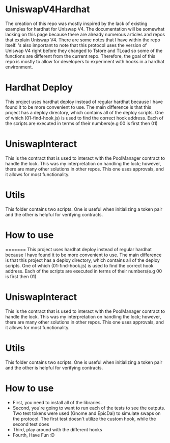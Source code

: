 # UniswapV4Hardhat

The creation of this repo was mostly inspired by the lack of existing examples for hardhat for Uniswap V4. The documentation will be somewhat lacking on this page because there are already numerous articles and repos that explain Uniswap V4. There are some notes that I have within the repo itself.
's also important to note that this protocol uses the version of Uniswap V4 right before they changed to Tstore and TLoad so some of the functions are different from the current repo. Therefore, the goal of this repo is mostly to allow for developers to experiment with hooks in a hardhat environment.

# Hardhat Deploy

This project uses hardhat deploy instead of regular hardhat because I have found it to be more convenient to use. The main difference is that this project has a deploy directory, which contains all of the deploy scripts. One of which (01-find-hook.js) is used to find the correct hook address. Each of the scripts are executed in terms of their numbers(e.g 00 is first then 01)

# UniswapInteract

This is the contract that is used to interact with the PoolManager contract to handle the lock. This was my interpretation on handling the lock; however, there are many other solutions in other repos. This one uses approvals, and it allows for most functionality.

# Utils

This folder contains two scripts. One is useful when initializing a token pair and the other is helpful for verifying contracts.

# How to use

=======
This project uses hardhat deploy instead of regular hardhat because I have found it to be more convenient to use. The main difference is that this project has a deploy directory, which contains all of the deploy scripts. One of which (01-find-hook.js) is used to find the correct hook address. Each of the scripts are executed in terms of their numbers(e.g 00 is first then 01)

# UniswapInteract

This is the contract that is used to interact with the PoolManager contract to handle the lock. This was my interpretation on handling the lock; however, there are many other solutions in other repos. This one uses approvals, and it allows for most functionality.

# Utils

This folder contains two scripts. One is useful when initializing a token pair and the other is helpful for verifying contracts.

# How to use

- First, you need to install all of the libraries.
- Second, you're going to want to run each of the tests to see the outputs. Two test tokens were used (Gnome and EpicDai) to simulate swaps on the protocol. The first test doesn't utilize the custom hook, while the second test does
- Third, play around with the different hooks
- Fourth, Have Fun :D
